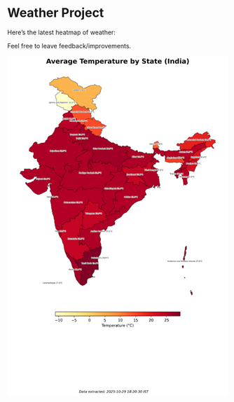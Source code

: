 # Weather Project

Here’s the latest heatmap of weather:

Feel free to leave feedback/improvements.

![India Heatmap](docs/assets/india_heatmap.png?v=020D98)
